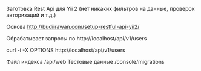 Заготовка Rest Api для Yii 2 
(нет никаких фильтров на данные, проверок авторизаций и т.д.)

Основа http://budiirawan.com/setup-restful-api-yii2/

Обрабатывает запросы по http://localhost/api/v1/users

curl -i -X OPTIONS http://localhost/api/v1/users

Файл индекса    /api/web
Тестовые данные /console/migrations

